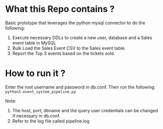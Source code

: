 # What this Repo contains ?

Basic prototype that leverages the python mysql connector to do the following:
1. Execute necessary DDLs to create a new user, database and a Sales event table in MySQL
2. Bulk Load the Sales Event CSV to the Sales event table.
3. Report the Top 3 events based on the tickets sold. 

# How to run it ?

Enter the root username and password in db.conf. Then run the following.
`python3 event_system_pipeline.py`

Note: 
1. The host, port, dbname and the query user credentials can be changed if necessary in db.conf.
2. Refer to the log file called pipeline.log






